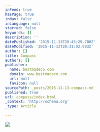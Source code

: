 ```yaml
---
inFeed: true
hasPage: true
inNav: false
inLanguage: null
starred: false
keywords: []
description: ''
datePublished: '2015-11-13T20:45:29.780Z'
dateModified: '2015-11-13T20:31:02.983Z'
author: []
title: Compass
authors: []
publisher:
  name: bestmadeco.com
  domain: www.bestmadeco.com
  url: null
  favicon: null
sourcePath: _posts/2015-11-13-compass.md
published: true
url: compass/index.html
_context: 'http://schema.org'
_type: Article

---
```

![](https://d16ied5lkagwqa.cloudfront.net/image/upload/t_featured_slide_d/PBS_100515_ML_gkqjbq.jpg)